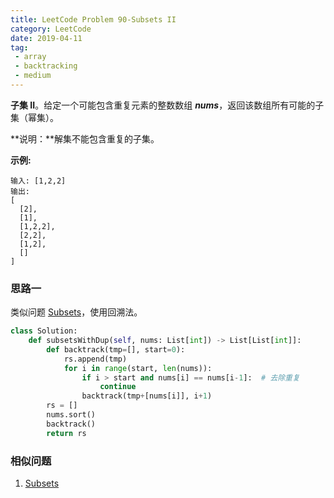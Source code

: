 ```yaml
---
title: LeetCode Problem 90-Subsets II
category: LeetCode
date: 2019-04-11
tag:
 - array
 - backtracking
 - medium
---
```


**子集 II**。给定一个可能包含重复元素的整数数组 ***nums***，返回该数组所有可能的子集（幂集）。

**说明：**解集不能包含重复的子集。

<!-- more -->

**示例:**

```
输入: [1,2,2]
输出:
[
  [2],
  [1],
  [1,2,2],
  [2,2],
  [1,2],
  []
]
```

### 思路一

类似问题 [Subsets](https://wendellgul.github.io/leetcode/2019/03/28/LeetCode-Problem-78-Subsets/)，使用回溯法。

```python
class Solution:
    def subsetsWithDup(self, nums: List[int]) -> List[List[int]]:
        def backtrack(tmp=[], start=0):
            rs.append(tmp)
            for i in range(start, len(nums)):
                if i > start and nums[i] == nums[i-1]:  # 去除重复
                    continue
                backtrack(tmp+[nums[i]], i+1)
        rs = []
        nums.sort()
        backtrack()
        return rs
```

### 相似问题

1. [Subsets](https://wendellgul.github.io/leetcode/2019/03/28/LeetCode-Problem-78-Subsets/)